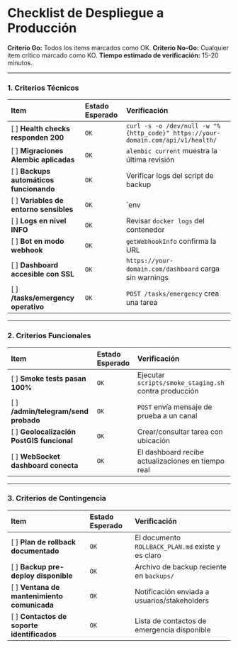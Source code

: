 # Checklist de Despliegue a Producción

**Criterio Go:** Todos los items marcados como OK.
**Criterio No-Go:** Cualquier item crítico marcado como KO.
**Tiempo estimado de verificación:** 15-20 minutos.

---

### 1. Criterios Técnicos

| Item | Estado Esperado | Verificación |
| :--- | :--- | :--- |
| [ ] **Health checks responden 200** | `OK` | `curl -s -o /dev/null -w "%{http_code}" https://your-domain.com/api/v1/health/` |
| [ ] **Migraciones Alembic aplicadas** | `OK` | `alembic current` muestra la última revisión |
| [ ] **Backups automáticos funcionando** | `OK` | Verificar logs del script de backup |
| [ ] **Variables de entorno sensibles** | `OK` | `env | grep SECRET` no muestra valores |
| [ ] **Logs en nivel INFO** | `OK` | Revisar `docker logs` del contenedor |
| [ ] **Bot en modo webhook** | `OK` | `getWebhookInfo` confirma la URL |
| [ ] **Dashboard accesible con SSL** | `OK` | `https://your-domain.com/dashboard` carga sin warnings |
| [ ] **/tasks/emergency operativo** | `OK` | `POST /tasks/emergency` crea una tarea |

---

### 2. Criterios Funcionales

| Item | Estado Esperado | Verificación |
| :--- | :--- | :--- |
| [ ] **Smoke tests pasan 100%** | `OK` | Ejecutar `scripts/smoke_staging.sh` contra producción |
| [ ] **/admin/telegram/send probado** | `OK` | `POST` envía mensaje de prueba a un canal |
| [ ] **Geolocalización PostGIS funcional** | `OK` | Crear/consultar tarea con ubicación |
| [ ] **WebSocket dashboard conecta** | `OK` | El dashboard recibe actualizaciones en tiempo real |

---

### 3. Criterios de Contingencia

| Item | Estado Esperado | Verificación |
| :--- | :--- | :--- |
| [ ] **Plan de rollback documentado** | `OK` | El documento `ROLLBACK_PLAN.md` existe y es claro |
| [ ] **Backup pre-deploy disponible** | `OK` | Archivo de backup reciente en `backups/` |
| [ ] **Ventana de mantenimiento comunicada**| `OK` | Notificación enviada a usuarios/stakeholders |
| [ ] **Contactos de soporte identificados** | `OK` | Lista de contactos de emergencia disponible |
